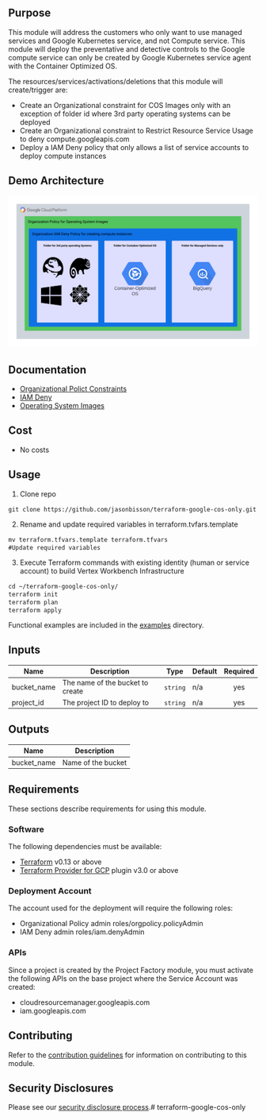 
## Purpose
This module will address the customers who only want to use managed services and Google Kubernetes service, and not Compute service. This module will deploy the preventative and detective controls to the Google compute service can only be created by Google Kubernetes service agent with the Container Optimized OS. 

The resources/services/activations/deletions that this module will create/trigger are:

- Create an Organizational constraint for COS Images only with an exception of folder id where 3rd party operating systems can be deployed
- Create an Organizational constraint to Restrict Resource Service Usage to deny compute.googleapis.com
- Deploy a IAM Deny policy that only allows a list of service accounts to deploy compute instances

## Demo Architecture
![Reference Architecture](diagram/cosonly.png)

## Documentation
- [Organizational Polict Constraints](https://cloud.google.com/resource-manager/docs/organization-policy/org-policy-constraints)
- [IAM Deny](https://cloud.google.com/resource-manager/docs/organization-policy/org-policy-constraints)
- [Operating System Images](https://cloud.google.com/compute/docs/images/os-details)

## Cost
- No costs

## Usage
1. Clone repo
```
git clone https://github.com/jasonbisson/terraform-google-cos-only.git

```

2. Rename and update required variables in terraform.tvfars.template
```
mv terraform.tfvars.template terraform.tfvars
#Update required variables
```
3. Execute Terraform commands with existing identity (human or service account) to build Vertex Workbench Infrastructure 

```
cd ~/terraform-google-cos-only/
terraform init
terraform plan
terraform apply
```

Functional examples are included in the
[examples](./examples/) directory.

<!-- BEGINNING OF PRE-COMMIT-TERRAFORM DOCS HOOK -->
## Inputs

| Name | Description | Type | Default | Required |
|------|-------------|------|---------|:--------:|
| bucket\_name | The name of the bucket to create | `string` | n/a | yes |
| project\_id | The project ID to deploy to | `string` | n/a | yes |

## Outputs

| Name | Description |
|------|-------------|
| bucket\_name | Name of the bucket |

<!-- END OF PRE-COMMIT-TERRAFORM DOCS HOOK -->
## Requirements

These sections describe requirements for using this module.

### Software

The following dependencies must be available:

- [Terraform][terraform] v0.13 or above
- [Terraform Provider for GCP][terraform-provider-gcp] plugin v3.0 or above

### Deployment Account

The account used for the deployment will require the following roles:
- Organizational Policy admin roles/orgpolicy.policyAdmin
- IAM Deny admin roles/iam.denyAdmin

### APIs
Since a project is created by the Project Factory module, you must activate the following APIs on the base project where the Service Account was created:
- cloudresourcemanager.googleapis.com 
- iam.googleapis.com

## Contributing

Refer to the [contribution guidelines](./CONTRIBUTING.md) for
information on contributing to this module.

[terraform-provider-gcp]: https://www.terraform.io/docs/providers/google/index.html
[terraform]: https://www.terraform.io/downloads.html

## Security Disclosures

Please see our [security disclosure process](./SECURITY.md).# terraform-google-cos-only
